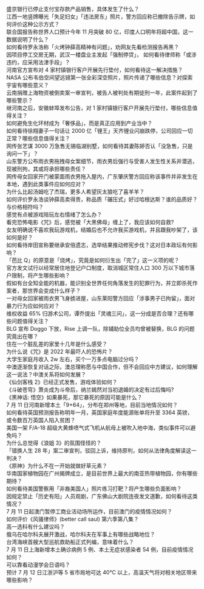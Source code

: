 盛京银行已停止支付宝存款产品销售，具体发生了什么？  
江西一地竖牌曝光「失足妇女」「违法房东」照片，警方回应称已撤除告示牌，如何评价这种公示方式？  
联合国报告称世界人口预计今年 11 月突破 80 亿，印度人口明年将超中国，这一数据说明了什么？  
如何看待罗永浩称「火烤钟薛高精神有问题」，劝网友先看检测报告再黑？  
因项目停工交房无期，武汉一楼盘业主发起「强制停贷」， 如何看待律师称「或涉违约，应采用法津手段」？  
河南官方宣布对 4 家村镇银行客户开展先行垫付，如何看待这一解决措施？  
NASA 公布韦伯空间望远镜第一张全彩深空照片，照片传递了哪些信息？对探索宇宙有哪些意义？  
云南捐赠上海物资被倒卖案一审宣判，被告人被判处有期徒刑一年，此案件起到了哪些警示？  
继河南之后，安徽蚌埠发布公告，对 1 家村镇银行客户开展先行垫付，哪些信息值得关注？  
如何避免生化环材成为「奢侈品」，而是真正应用到产业当中？  
如何看待徐翔妻子一句话让 2000 亿「锂王」天齐锂业闪崩跌停，公司回应一切正常？哪些信息值得关注？  
网传张艺谋 3000 万急售无锡临湖别墅，如何看待其妻陈婷否认「没急售，只是询问一下」？  
山东警方公布雨衣男拖拽母女案细节，雨衣男后强行与受害人发生性关系并潜逃，现被刑拘，其或将承担哪些责任？  
网传母女回家开门被蒙面雨衣男拖入屋内，广东肇庆警方回应称该事件并非发生在本地，遇到此类事件应如何应对？  
为什么比起汤姆吃了杰瑞，更多人希望灰太狼吃了喜羊羊？  
如何评价罗永浩谈钟薛高卖得贵，称品质「碾压式」好过哈根达斯？谁的品质好？与价格相符吗？  
感觉有点被游戏陪玩左右情绪了怎么办？  
看完恐怖电影《咒》后，感觉被「大黑佛母」缠上了，我应该如何自救?  
女友明确说不喜欢我玩游戏机，结婚后也不允许我买游戏机，并且跟我吵架了，该如何是好？  
如何看待岸田宣称要继承安倍遗志，选举结果推动修宪步伐？这对日本政坛有何影响？  
「芭比 Q」的原意是「烧烤」，究竟是如何衍生出「完了」这一义项的呢？  
官方发文试行以经常居住地登记户口制度，取消城区常住人口 300 万以下城市落户限制，将产生哪些影响？  
假如有台全知全能的机器，能识别全世界任何角落发生的犯罪行为，并立即杀死作案者，那世界会变成什么样子？  
一对母女回家被雨衣男飞身掳进屋，山东莱阳警方回应「涉事男子已拘留」，面对暴力行为应如何应对？  
维权收益 65% 归游术公司，谭乔提出「灵魂三问」，这一分成是否合理？还有哪些问题值得关注？  
BLG 宣布 Doggo 下放，Rise 上调一队，除辅助位全员均曾被替换，BLG 的问题究竟出在哪？  
住在一个脏乱差的家里十几年是什么感受？  
为什么说《咒》是 2022 年最吓人的恐怖片？  
大学生家庭月收入 2w 左右，买个一万多点电脑过分吗？  
中澳逐渐恢复对话之际，澳总理称愿与中国合作，但不会回应中方建议，如何理解这一说法？中澳关系将如何发展？  
《仙剑客栈 2》已经正式发售，游戏体验如何？  
《斗破苍穹》萧炎成为斗帝后，纳兰嫣然对当初退婚的决定有过后悔吗?  
《黑神话: 悟空》如果暴死，那它暴死的原因可能是什么？  
7 月 11 日河南新增本土「9+64」，分布在郑州等地，目前当地情况如何？  
如何看待英国预测报告称明年一月，英国家庭年度能源账单将升至 3364 英镑，或令数百万英国人陷入贫困？  
美国一架 F/A-18 超级大黄蜂喷气式飞机从航母上被吹入地中海，类似事件可以避免吗？  
为什么总觉得《浪姐 3》的氛围怪怪的？  
「错换人生 28 年」案二审宣判，驳回上诉，维持原判，如何从法律角度解读这一判决？  
《原神》为什么不在一开始就做好草元素？  
华南国家植物园在广州揭牌成立，是目前世界上最大的南亚热带植物园，你有哪些期待？  
如何看待美国警察用「非裔美国人」照片练习打靶？将产生哪些负面影响？  
因规定禁止「历史有阳」人员观剧，广东佛山大剧院连夜发文道歉，如何看待这类情况？  
7 月 11 日起澳门暂停工商业活动场所运作，目前澳门的疫情情况如何？  
如何评价《风骚律师》(better call saul) 第六季第八集？  
高一选科有什么建议吗？  
俄乌在哈尔科夫展开激战，哈尔科夫在军事上有哪些战略地位？  
台湾海峡首艘大型巡航救助船正式列编，意味着什么？  
7 月 11 日上海新增本土确诊病例 5 例、本土无症状感染者 54 例，目前疫情情况如何？  
可以靠看动漫学会日语吗？  
预计 7 月 12 日江浙沪等 5 省市局地可达 40℃ 以上，高温天气将对相关地区带来哪些影响？  
